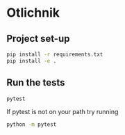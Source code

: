# Otlichnik

## Project set-up

```bash
pip install -r requirements.txt
pip install -e .
```

## Run the tests

```bash
pytest
```

If pytest is not on your path try running

```bash
python -m pytest
```